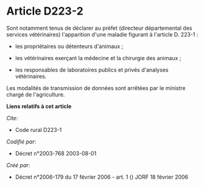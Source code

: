 # Article D223-2

Sont notamment tenus de déclarer au préfet (directeur départemental des services vétérinaires) l'apparition d'une maladie
figurant à l'article D. 223-1 :

- les propriétaires ou détenteurs d'animaux ;

- les vétérinaires exerçant la médecine et la chirurgie des animaux ;

- les responsables de laboratoires publics et privés d'analyses vétérinaires.

Les modalités de transmission de données sont arrêtées par le ministre chargé de l'agriculture.

**Liens relatifs à cet article**

_Cite_:

  - Code rural D223-1

_Codifié par_:

  - Décret n°2003-768 2003-08-01

_Créé par_:

  - Décret n°2006-179 du 17 février 2006 - art. 1 () JORF 18 février 2006
